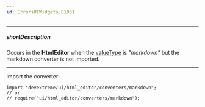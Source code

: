 ```yaml
---
id: ErrorsUIWidgets.E1051
---
```

---
##### shortDescription
Occurs in the **HtmlEditor** when the [valueType](/api-reference/10%20UI%20Widgets/dxHtmlEditor/1%20Configuration/valueType.md '/Documentation/ApiReference/UI_Components/dxHtmlEditor/Configuration/#valueType') is *"markdown"* but the markdown converter is not imported.

---
Import the converter: 

    import "devextreme/ui/html_editor/converters/markdown";
    // or
    // require("ui/html_editor/converters/markdown");